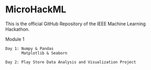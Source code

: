 # MicroHackML


This is the official GitHub Repository of the IEEE Machine Learning Hackathon. 

Module 1 
    
    Day 1: Numpy & Pandas 
           Matplotlib & Seaborn 
           
    Day 2: Play Store Data Analysis and Visualization Project       
